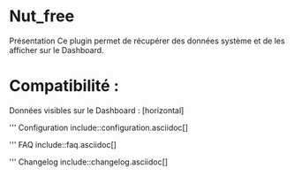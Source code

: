  Nut_free
 ===

Présentation
Ce plugin permet de récupérer des données système et de les afficher sur le Dashboard.


Compatibilité :
===

Données visibles sur le Dashboard :
[horizontal]

'''
Configuration
include::configuration.asciidoc[]

'''
FAQ
include::faq.asciidoc[]



'''
Changelog
include::changelog.asciidoc[]

